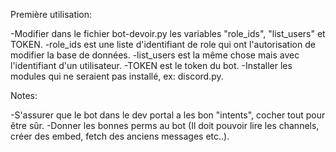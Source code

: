 Première utilisation:

-Modifier dans le fichier bot-devoir.py les variables "role_ids", "list_users" et TOKEN.
-role_ids est une liste d'identifiant de role qui ont l'autorisation de modifier la base de données.
-list_users est la même chose mais avec l'identifiant d'un utilisateur.
-TOKEN est le token du bot.
-Installer les modules qui ne seraient pas installé, ex: discord.py.

Notes:

-S'assurer que le bot dans le dev portal a les bon "intents", cocher tout pour être sûr.
-Donner les bonnes perms au bot (Il doit pouvoir lire les channels, créer des embed, fetch des anciens messages etc..).